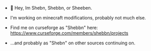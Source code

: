 - 👋 Hey, Im Shebn, Shebbn, or Sheeben. 

- I'm working on minecraft modifications, probably not much else.
- Find me on curseforge as "Shebbn" here: https://www.curseforge.com/members/shebbn/projects
- ...and probably as "Shebn" on other sources continuing on.

<!---
Shebn/Shebn is a ✨ special ✨ repository because its `README.md` (this file) appears on your GitHub profile.
You can click the Preview link to take a look at your changes.
--->
